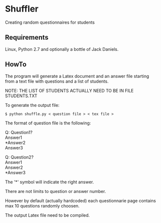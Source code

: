 Shuffler
========

Creating random questionnaires for students

Requirements
------------

Linux, Python 2.7 and optionally a bottle of Jack Daniels.

HowTo
-----

The program will generate a Latex document and an answer file starting
from a text file with questions and a list of students.

NOTE: THE LIST OF STUDENTS ACTUALLY NEED TO BE IN FILE STUDENTS.TXT

To generate the output file:

    $ python shuffle.py < question file > < tex file >

The format of question file is the following:

Q: Question1?  
Answer1  
\*Answer2  
Answer3  

Q: Question2?  
Answer1  
Answer2  
\*Answer3  

The '\*' symbol will indicate the right answer.

There are not limits to question or answer number.

However by default (actually hardcoded) each questionnarie
page contains max 10 questions randomly choosen.

The output Latex file need to be compiled.
